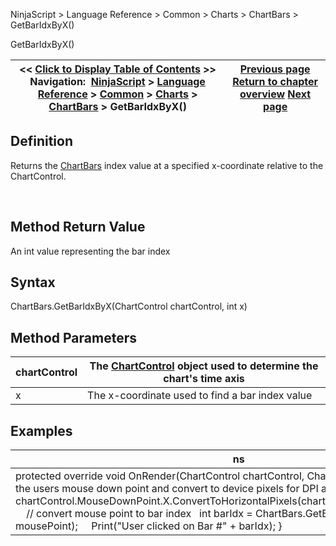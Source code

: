 ﻿


NinjaScript \> Language Reference \> Common \> Charts \> ChartBars \> GetBarIdxByX()






















GetBarIdxByX()







| \<\< [Click to Display Table of Contents](chartbars_getbaridxbyx.md) \>\> **Navigation:**     [NinjaScript](ninjascript.md) \> [Language Reference](language_reference_wip.md) \> [Common](common.md) \> [Charts](chart.md) \> [ChartBars](chartbars.md) \> GetBarIdxByX() | [Previous page](chartbars_getbaridxbytime.md) [Return to chapter overview](chartbars.md) [Next page](chartbars_gettimebybaridx.md) |
| --- | --- |











## Definition


Returns the [ChartBars](chartbars.md) index value at a specified x\-coordinate relative to the ChartControl.


 


## Method Return Value


An int value representing the bar index


## 


## Syntax
ChartBars.GetBarIdxByX(ChartControl chartControl, int x)


## 


## Method Parameters




| chartControl | The [ChartControl](chartcontrol.md) object used to determine the chart's time axis |
| --- | --- |
| x | The x\-coordinate used to find a bar index value |



## 


## 


## Examples




| ns |
| --- |
| protected override void OnRender(ChartControl chartControl, ChartScale chartScale) {    // get the users mouse down point and convert to device pixels for DPI accuracy    int mousePoint \= chartControl.MouseDownPoint.X.ConvertToHorizontalPixels(chartControl.PresentationSource);        // convert mouse point to bar index    int barIdx \= ChartBars.GetBarIdxByX(chartControl, mousePoint);        Print("User clicked on Bar \#" \+ barIdx); } |









